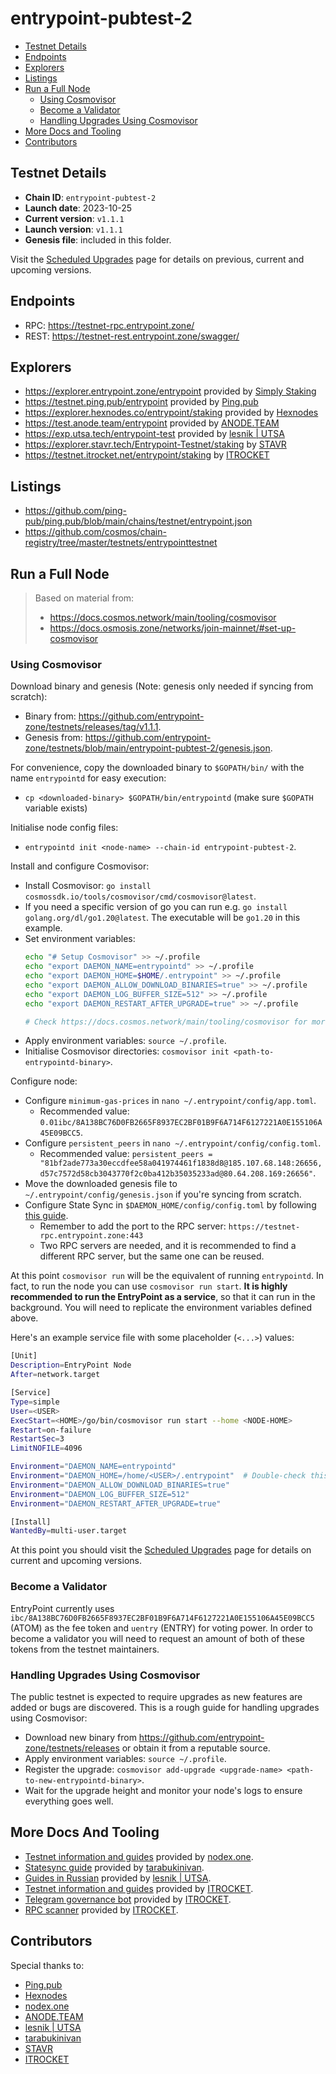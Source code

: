 # entrypoint-pubtest-2

- [Testnet Details](#testnet-details)
- [Endpoints](#endpoints)
- [Explorers](#explorers)
- [Listings](#listings)
- [Run a Full Node](#run-a-full-node)
  - [Using Cosmovisor](#using-cosmovisor)
  - [Become a Validator](#become-a-validator)
  - [Handling Upgrades Using Cosmovisor](#handling-upgrades-using-cosmovisor)
- [More Docs and Tooling](#more-docs-and-tooling)
- [Contributors](#contributors)

## Testnet Details

- **Chain ID**: `entrypoint-pubtest-2`
- **Launch date**: 2023-10-25
- **Current version**: `v1.1.1`
- **Launch version**: `v1.1.1`
- **Genesis file**: included in this folder.

Visit the [Scheduled Upgrades](./UPGRADES.md) page for details on previous, current and upcoming versions.

## Endpoints

- RPC: https://testnet-rpc.entrypoint.zone/
- REST: https://testnet-rest.entrypoint.zone/swagger/

## Explorers

- https://explorer.entrypoint.zone/entrypoint provided by [Simply Staking](https://simplystaking.com/)
- https://testnet.ping.pub/entrypoint provided by [Ping.pub](https://ping.pub/)
- https://explorer.hexnodes.co/entrypoint/staking provided by [Hexnodes](https://hexnodes.co/)
- https://test.anode.team/entrypoint provided by [ANODE.TEAM](https://anode.team/)
- https://exp.utsa.tech/entrypoint-test provided by [lesnik | UTSA](https://utsa.gitbook.io/services)
- https://explorer.stavr.tech/Entrypoint-Testnet/staking by [STAVR](https://github.com/obajay)
- https://testnet.itrocket.net/entrypoint/staking by [ITROCKET](https://itrocket.net)

## Listings

- https://github.com/ping-pub/ping.pub/blob/main/chains/testnet/entrypoint.json
- https://github.com/cosmos/chain-registry/tree/master/testnets/entrypointtestnet

## Run a Full Node

> Based on material from:
> 
> - https://docs.cosmos.network/main/tooling/cosmovisor
> - https://docs.osmosis.zone/networks/join-mainnet/#set-up-cosmovisor

### Using Cosmovisor

Download binary and genesis (Note: genesis only needed if syncing from scratch):

- Binary from: https://github.com/entrypoint-zone/testnets/releases/tag/v1.1.1.
- Genesis from: https://github.com/entrypoint-zone/testnets/blob/main/entrypoint-pubtest-2/genesis.json.

For convenience, copy the downloaded binary to `$GOPATH/bin/` with the name `entrypointd` for easy execution:

- `cp <downloaded-binary> $GOPATH/bin/entrypointd` (make sure `$GOPATH` variable exists)

Initialise node config files:

- `entrypointd init <node-name> --chain-id entrypoint-pubtest-2`.

Install and configure Cosmovisor:

- Install Cosmovisor: `go install cosmossdk.io/tools/cosmovisor/cmd/cosmovisor@latest`.
- If you need a specific version of go you can run e.g. `go install golang.org/dl/go1.20@latest`. The executable will be `go1.20` in this example.
- Set environment variables:
    ```bash
    echo "# Setup Cosmovisor" >> ~/.profile
    echo "export DAEMON_NAME=entrypointd" >> ~/.profile
    echo "export DAEMON_HOME=$HOME/.entrypoint" >> ~/.profile
    echo "export DAEMON_ALLOW_DOWNLOAD_BINARIES=true" >> ~/.profile
    echo "export DAEMON_LOG_BUFFER_SIZE=512" >> ~/.profile
    echo "export DAEMON_RESTART_AFTER_UPGRADE=true" >> ~/.profile
  
    # Check https://docs.cosmos.network/main/tooling/cosmovisor for more configuration options.
    ```
- Apply environment variables: `source ~/.profile`.
- Initialise Cosmovisor directories: `cosmovisor init <path-to-entrypointd-binary>`.

Configure node:

- Configure `minimum-gas-prices` in `nano ~/.entrypoint/config/app.toml`.
  - Recommended value: `0.01ibc/8A138BC76D0FB2665F8937EC2BF01B9F6A714F6127221A0E155106A45E09BCC5`.
- Configure `persistent_peers` in `nano ~/.entrypoint/config/config.toml`.
  - Recommended value: `persistent_peers = "81bf2ade773a30eccdfee58a041974461f1838d8@185.107.68.148:26656,d57c7572d58cb3043770f2c0ba412b35035233ad@80.64.208.169:26656"`.
- Move the downloaded genesis file to `~/.entrypoint/config/genesis.json` if you're syncing from scratch.
- Configure State Sync in `$DAEMON_HOME/config/config.toml` by following [this guide](https://explorer.entrypoint.zone/entrypoint/statesync).
  - Remember to add the port to the RPC server: `https://testnet-rpc.entrypoint.zone:443`
  - Two RPC servers are needed, and it is recommended to find a different RPC server, but the same one can be reused.

At this point `cosmovisor run` will be the equivalent of running `entrypointd`. In fact, to run the node you can use `cosmovisor run start`. **It is highly recommended to run the EntryPoint as a service**, so that it can run in the background. You will need to replicate the environment variables defined above.

Here's an example service file with some placeholder (`<...>`) values:

```bash
[Unit]
Description=EntryPoint Node
After=network.target

[Service]
Type=simple
User=<USER>
ExecStart=<HOME>/go/bin/cosmovisor run start --home <NODE-HOME>
Restart=on-failure
RestartSec=3
LimitNOFILE=4096

Environment="DAEMON_NAME=entrypointd"
Environment="DAEMON_HOME=/home/<USER>/.entrypoint"  # Double-check this!
Environment="DAEMON_ALLOW_DOWNLOAD_BINARIES=true"
Environment="DAEMON_LOG_BUFFER_SIZE=512"
Environment="DAEMON_RESTART_AFTER_UPGRADE=true"

[Install]
WantedBy=multi-user.target
```

At this point you should visit the [Scheduled Upgrades](./UPGRADES.md) page for details on current and upcoming versions.

### Become a Validator

EntryPoint currently uses `ibc/8A138BC76D0FB2665F8937EC2BF01B9F6A714F6127221A0E155106A45E09BCC5` (ATOM) as the fee token and `uentry` (ENTRY) for voting power. In order to become a validator you will need to request an amount of both of these tokens from the testnet maintainers.

### Handling Upgrades Using Cosmovisor

The public testnet is expected to require upgrades as new features are added or bugs are discovered. This is a rough guide for handling upgrades using Cosmovisor:

- Download new binary from https://github.com/entrypoint-zone/testnets/releases or obtain it from a reputable source.
- Apply environment variables: `source ~/.profile`.
- Register the upgrade: `cosmovisor add-upgrade <upgrade-name> <path-to-new-entrypointd-binary>`.
- Wait for the upgrade height and monitor your node's logs to ensure everything goes well.

## More Docs And Tooling

- [Testnet information and guides](https://docs.nodex.one/networks/testnet/entrypoint) provided by [nodex.one](https://twitter.com/NodeXEmperor).
- [Statesync guide](https://ivans-organization-17.gitbook.io/cosmos-node/entrypoint) provided by [tarabukinivan](https://explorer.entrypoint.zone/entrypoint/staking/entrypointvaloper1hzw08lptr8fa07f35ff0azxt7qtsh90srqpfx7).
- [Guides in Russian](https://teletype.in/@lesnik13utsa/ngyL41zQdXu) provided by [lesnik | UTSA](https://utsa.gitbook.io/services).
- [Testnet information and guides](https://itrocket.net/services/testnet/entrypoint/) provided by [ITROCKET](https://itrocket.net).
- [Telegram governance bot](https://t.me/itrocket_testnet_proposal_bot) provided by [ITROCKET](https://itrocket.net).
- [RPC scanner](https://itrocket.net/services/testnet/entrypoint/public-rpc/) provided by [ITROCKET](https://itrocket.net).

## Contributors

Special thanks to:

- [Ping.pub](https://ping.pub/)
- [Hexnodes](https://hexnodes.co/)
- [nodex.one](https://twitter.com/NodeXEmperor)
- [ANODE.TEAM](https://anode.team/)
- [lesnik | UTSA](https://utsa.gitbook.io/services)
- [tarabukinivan](https://explorer.entrypoint.zone/entrypoint/staking/entrypointvaloper1hzw08lptr8fa07f35ff0azxt7qtsh90srqpfx7)
- [STAVR](https://github.com/obajay)
- [ITROCKET](https://itrocket.net)

